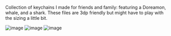 Collection of keychains I made for friends and family: featuring a Doreamon, whale, and a shark. These files are 3dp friendly but might have to play with the sizing a little bit.

![image](https://github.com/user-attachments/assets/e8b59455-9f65-4ff8-bf53-0975abdd8dfe)
![image](https://github.com/user-attachments/assets/1bd96a34-1b59-46b8-b153-ae2ebd785e1b)
![image](https://github.com/user-attachments/assets/e71c15a9-ccd5-4e49-bcad-e4f8fab01361)
